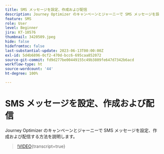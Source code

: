 ```yaml
---
title: SMS メッセージを設定、作成および配信
description: Journey Optimizer のキャンペーンとジャーニーで SMS メッセージを設定、作成および配信する方法を説明します。
feature: SMS
role: User
level: Beginner
jira: KT-10576
thumbnail: 3420509.jpeg
hide: false
hidefromtoc: false
last-substantial-update: 2023-06-13T00:00:00Z
exl-id: 5d4b6896-0cf2-470d-bcc6-695caa852072
source-git-commit: fd9d277be00449155c49b3809fe647d7342b6acd
workflow-type: ht
source-wordcount: '44'
ht-degree: 100%

---
```


# SMS メッセージを設定、作成および配信

Journey Optimizer のキャンペーンとジャーニーで SMS メッセージを設定、作成および配信する方法を説明します。

>[!VIDEO](https://video.tv.adobe.com/v/3420509?quality=12&learn=on){transcript=true}

